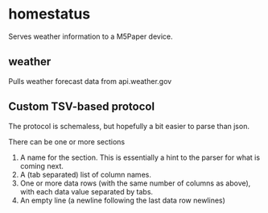 # homestatus

Serves weather information to a M5Paper device.

## weather

Pulls weather forecast data from api.weather.gov

## Custom TSV-based protocol

The protocol is schemaless, but hopefully a bit easier to parse than json.

There can be one or more sections
1. A name for the section. This is essentially a hint to the parser for what is coming next.
2. A (tab separated) list of column names.
3. One or more data rows (with the same number of columns as above), with each data value separated by tabs.
4. An empty line (a newline following the last data row newlines)
